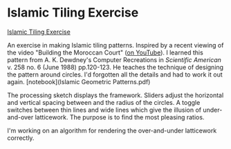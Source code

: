 # Islamic Tiling Exercise

[Islamic Tiling Exercise](tiling.png)

An exercise in making Islamic tiling patterns. Inspired by a recent viewing of the video "Building the Moroccan Court" ([on YouTube](https://www.youtube.com/watch?v=Og6cTlwBTrk)).  I learned this pattern from A. K. Dewdney's Computer Recreations in *Scientific American* v. 258 no. 6 (June 1988) pp.120-123. He teaches the technique of designing the pattern around circles. I'd forgotten all the details and had to work it out again. [notebook](Islamic Geometric Patterns.pdf)

The processing sketch displays the framework. Sliders adjust the horizontal and vertical spacing between and the radius of the circles. A toggle switches between thin lines and wide lines which give the illusion of under-and-over latticework. The purpose is to find the most pleasing ratios.

I'm working on an algorithm for rendering the over-and-under latticework correctly.



